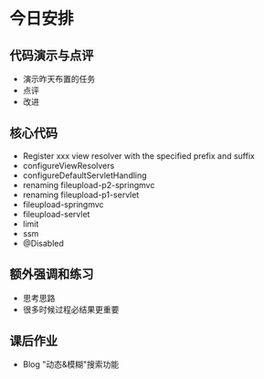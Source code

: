 # 今日安排

## 代码演示与点评

- 演示昨天布置的任务
- 点评
- 改进

## 核心代码

- Register xxx view resolver with the specified prefix and suffix
- configureViewResolvers
- configureDefaultServletHandling
- renaming fileupload-p2-springmvc
- renaming fileupload-p1-servlet
- fileupload-springmvc
- fileupload-servlet
- limit
- ssm
- @Disabled

## 额外强调和练习

- 思考思路
- 很多时候过程必结果更重要

## 课后作业

- Blog "动态&模糊"搜索功能
